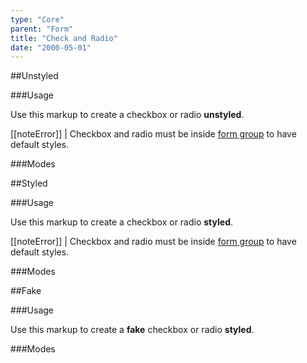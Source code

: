 ```yaml
---
type: "Core"
parent: "Form"
title: "Check and Radio"
date: "2000-05-01"
---
```


##Unstyled

###Usage

Use this markup to create a checkbox or radio **unstyled**.

<script type="text/plain" class="language-markup">
  <form>
    <div class="form-group">
      <input type="checkbox" id="checkbox-unstyled" class="unstyled">
      <label class="form-label" for="checkbox-unstyled">
        <!-- content -->
      </label>
    </div>

    <div class="form-group">
      <input type="radio" id="radio-unstyled" name="radio-unstyled" class="unstyled">
      <label class="form-label" for="radio-unstyled">
        <!-- content -->
      </label>
    </div>
  </form>
</script>

[[noteError]]
| Checkbox and radio must be inside [form group](/core/form/group) to have default styles.

###Modes

<demo>
  <demovanilla src="inline/core/form/check-radio-unstyled-block">
  </demovanilla>
  <demovanilla src="inline/core/form/check-radio-unstyled-inline">
  </demovanilla>
  <demovanilla src="inline/core/form/check-radio-unstyled-disabled">
  </demovanilla>
</demo>

##Styled

###Usage

Use this markup to create a checkbox or radio **styled**.

<script type="text/plain" class="language-markup">
  <form>
    <div class="form-group">
      <input type="checkbox" id="checkbox-styled">
      <label class="form-label" for="checkbox-styled">
        <!-- content -->
      </label>
    </div>

    <div class="form-group">
      <input type="radio" id="radio-styled" name="radio-styled">
      <label class="form-label" for="radio-styled">
        <!-- content -->
      </label>
    </div>
  </form>
</script>

[[noteError]]
| Checkbox and radio must be inside [form group](/core/form/group) to have default styles.

###Modes

<demo>
  <demovanilla src="inline/core/form/check-radio-styled-block">
  </demovanilla>
  <demovanilla src="inline/core/form/check-radio-styled-inline">
  </demovanilla>
  <demovanilla src="inline/core/form/check-radio-styled-disabled">
  </demovanilla>
</demo>

##Fake

###Usage

Use this markup to create a **fake** checkbox or radio **styled**.

<script type="text/plain" class="language-markup">
  <div class="form-group">
    <div class="checkbox-styled">
      <!-- content -->
    </div>
  </div>

  <div class="form-group">
    <div class="radio-styled">
      <!-- content -->
    </div>
  </div>
</script>

###Modes

<demo>
  <demovanilla src="inline/core/form/check-radio-fake-block">
  </demovanilla>
  <demovanilla src="inline/core/form/check-radio-fake-inline">
  </demovanilla>
  <demovanilla src="inline/core/form/check-radio-fake-disabled">
  </demovanilla>
</demo>

